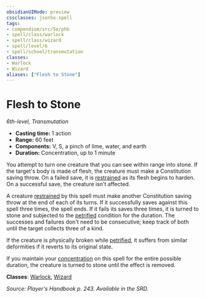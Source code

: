 ```yaml
---
obsidianUIMode: preview
cssclasses: json5e-spell
tags:
- compendium/src/5e/phb
- spell/class/warlock
- spell/class/wizard
- spell/level/6
- spell/school/transmutation
classes:
- Warlock
- Wizard
aliases: ["Flesh to Stone"]
---
```

# Flesh to Stone
*6th-level, Transmutation*  

- **Casting time:** 1 action
- **Range:** 60 feet
- **Components:** V, S, a pinch of lime, water, and earth
- **Duration:** Concentration, up to 1 minute

You attempt to turn one creature that you can see within range into stone. If the target's body is made of flesh, the creature must make a Constitution saving throw. On a failed save, it is [restrained](conditions.md#restrained) as its flesh begins to harden. On a successful save, the creature isn't affected.

A creature [restrained](conditions.md#restrained) by this spell must make another Constitution saving throw at the end of each of its turns. If it successfully saves against this spell three times, the spell ends. If it fails its saves three times, it is turned to stone and subjected to the [petrified](conditions.md#petrified) condition for the duration. The successes and failures don't need to be consecutive; keep track of both until the target collects three of a kind.

If the creature is physically broken while [petrified](conditions.md#petrified), it suffers from similar deformities if it reverts to its original state.

If you maintain your [concentration](conditions.md#concentration) on this spell for the entire possible duration, the creature is turned to stone until the effect is removed.

**Classes**: [Warlock](warlock.md), [Wizard](wizard.md)

*Source: Player's Handbook p. 243. Available in the SRD.*